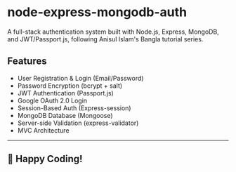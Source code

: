 # node-express-mongodb-auth

A full-stack authentication system built with Node.js, Express, MongoDB, and JWT/Passport.js, following Anisul Islam's Bangla tutorial series.

## Features
- User Registration & Login (Email/Password)
- Password Encryption (bcrypt + salt)
- JWT Authentication (Passport.js)
- Google OAuth 2.0 Login
- Session-Based Auth (Express-session)
- MongoDB Database (Mongoose)
- Server-side Validation (express-validator)
- MVC Architecture

---
🎉 Happy Coding!
---
